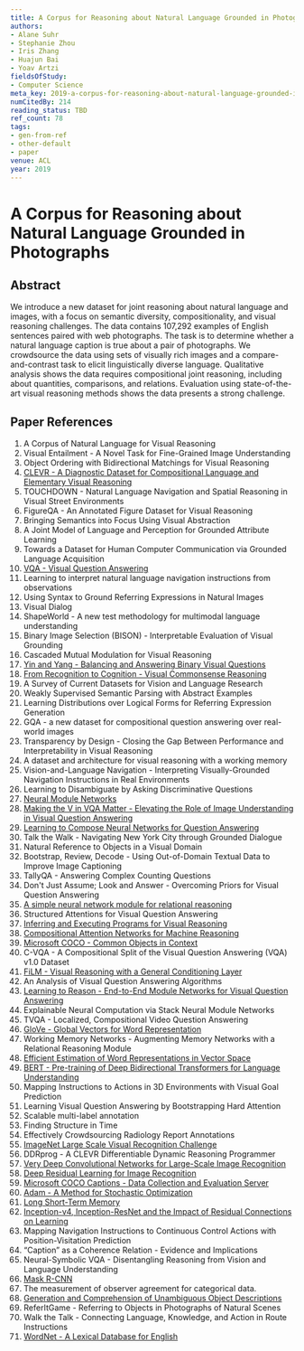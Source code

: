 ```yaml
---
title: A Corpus for Reasoning about Natural Language Grounded in Photographs
authors:
- Alane Suhr
- Stephanie Zhou
- Iris Zhang
- Huajun Bai
- Yoav Artzi
fieldsOfStudy:
- Computer Science
meta_key: 2019-a-corpus-for-reasoning-about-natural-language-grounded-in-photographs
numCitedBy: 214
reading_status: TBD
ref_count: 78
tags:
- gen-from-ref
- other-default
- paper
venue: ACL
year: 2019
---
```


# A Corpus for Reasoning about Natural Language Grounded in Photographs

## Abstract

We introduce a new dataset for joint reasoning about natural language and images, with a focus on semantic diversity, compositionality, and visual reasoning challenges. The data contains 107,292 examples of English sentences paired with web photographs. The task is to determine whether a natural language caption is true about a pair of photographs. We crowdsource the data using sets of visually rich images and a compare-and-contrast task to elicit linguistically diverse language. Qualitative analysis shows the data requires compositional joint reasoning, including about quantities, comparisons, and relations. Evaluation using state-of-the-art visual reasoning methods shows the data presents a strong challenge.

## Paper References

1. A Corpus of Natural Language for Visual Reasoning
2. Visual Entailment - A Novel Task for Fine-Grained Image Understanding
3. Object Ordering with Bidirectional Matchings for Visual Reasoning
4. [CLEVR - A Diagnostic Dataset for Compositional Language and Elementary Visual Reasoning](2017-clevr-a-diagnostic-dataset-for-compositional-language-and-elementary-visual-reasoning)
5. TOUCHDOWN - Natural Language Navigation and Spatial Reasoning in Visual Street Environments
6. FigureQA - An Annotated Figure Dataset for Visual Reasoning
7. Bringing Semantics into Focus Using Visual Abstraction
8. A Joint Model of Language and Perception for Grounded Attribute Learning
9. Towards a Dataset for Human Computer Communication via Grounded Language Acquisition
10. [VQA - Visual Question Answering](2015-vqa-visual-question-answering)
11. Learning to interpret natural language navigation instructions from observations
12. Using Syntax to Ground Referring Expressions in Natural Images
13. Visual Dialog
14. ShapeWorld - A new test methodology for multimodal language understanding
15. Binary Image Selection (BISON) - Interpretable Evaluation of Visual Grounding
16. Cascaded Mutual Modulation for Visual Reasoning
17. [Yin and Yang - Balancing and Answering Binary Visual Questions](2016-yin-and-yang-balancing-and-answering-binary-visual-questions)
18. [From Recognition to Cognition - Visual Commonsense Reasoning](2019-from-recognition-to-cognition-visual-commonsense-reasoning)
19. A Survey of Current Datasets for Vision and Language Research
20. Weakly Supervised Semantic Parsing with Abstract Examples
21. Learning Distributions over Logical Forms for Referring Expression Generation
22. GQA - a new dataset for compositional question answering over real-world images
23. Transparency by Design - Closing the Gap Between Performance and Interpretability in Visual Reasoning
24. A dataset and architecture for visual reasoning with a working memory
25. Vision-and-Language Navigation - Interpreting Visually-Grounded Navigation Instructions in Real Environments
26. Learning to Disambiguate by Asking Discriminative Questions
27. [Neural Module Networks](2016-neural-module-networks)
28. [Making the V in VQA Matter - Elevating the Role of Image Understanding in Visual Question Answering](2017-making-the-v-in-vqa-matter-elevating-the-role-of-image-understanding-in-visual-question-answering)
29. [Learning to Compose Neural Networks for Question Answering](2016-learning-to-compose-neural-networks-for-question-answering)
30. Talk the Walk - Navigating New York City through Grounded Dialogue
31. Natural Reference to Objects in a Visual Domain
32. Bootstrap, Review, Decode - Using Out-of-Domain Textual Data to Improve Image Captioning
33. TallyQA - Answering Complex Counting Questions
34. Don't Just Assume; Look and Answer - Overcoming Priors for Visual Question Answering
35. [A simple neural network module for relational reasoning](2017-a-simple-neural-network-module-for-relational-reasoning)
36. Structured Attentions for Visual Question Answering
37. [Inferring and Executing Programs for Visual Reasoning](2017-inferring-and-executing-programs-for-visual-reasoning)
38. [Compositional Attention Networks for Machine Reasoning](2018-compositional-attention-networks-for-machine-reasoning)
39. [Microsoft COCO - Common Objects in Context](2014-microsoft-coco-common-objects-in-context)
40. C-VQA - A Compositional Split of the Visual Question Answering (VQA) v1.0 Dataset
41. [FiLM - Visual Reasoning with a General Conditioning Layer](2018-film-visual-reasoning-with-a-general-conditioning-layer)
42. An Analysis of Visual Question Answering Algorithms
43. [Learning to Reason - End-to-End Module Networks for Visual Question Answering](2017-learning-to-reason-end-to-end-module-networks-for-visual-question-answering)
44. Explainable Neural Computation via Stack Neural Module Networks
45. TVQA - Localized, Compositional Video Question Answering
46. [GloVe - Global Vectors for Word Representation](2014-glove-global-vectors-for-word-representation)
47. Working Memory Networks - Augmenting Memory Networks with a Relational Reasoning Module
48. [Efficient Estimation of Word Representations in Vector Space](2013-efficient-estimation-of-word-representations-in-vector-space)
49. [BERT - Pre-training of Deep Bidirectional Transformers for Language Understanding](2019-bert.md)
50. Mapping Instructions to Actions in 3D Environments with Visual Goal Prediction
51. Learning Visual Question Answering by Bootstrapping Hard Attention
52. Scalable multi-label annotation
53. Finding Structure in Time
54. Effectively Crowdsourcing Radiology Report Annotations
55. [ImageNet Large Scale Visual Recognition Challenge](2015-imagenet-large-scale-visual-recognition-challenge)
56. DDRprog - A CLEVR Differentiable Dynamic Reasoning Programmer
57. [Very Deep Convolutional Networks for Large-Scale Image Recognition](2014-vggnet.md)
58. [Deep Residual Learning for Image Recognition](2015-resnet.md)
59. [Microsoft COCO Captions - Data Collection and Evaluation Server](2015-microsoft-coco-captions-data-collection-and-evaluation-server)
60. [Adam - A Method for Stochastic Optimization](2015-adam-a-method-for-stochastic-optimization)
61. [Long Short-Term Memory](1997-long-short-term-memory)
62. [Inception-v4, Inception-ResNet and the Impact of Residual Connections on Learning](2017-inception-v4-inception-resnet-and-the-impact-of-residual-connections-on-learning)
63. Mapping Navigation Instructions to Continuous Control Actions with Position-Visitation Prediction
64. “Caption” as a Coherence Relation - Evidence and Implications
65. Neural-Symbolic VQA - Disentangling Reasoning from Vision and Language Understanding
66. [Mask R-CNN](2020-mask-r-cnn)
67. The measurement of observer agreement for categorical data.
68. [Generation and Comprehension of Unambiguous Object Descriptions](2016-generation-and-comprehension-of-unambiguous-object-descriptions)
69. ReferItGame - Referring to Objects in Photographs of Natural Scenes
70. Walk the Talk - Connecting Language, Knowledge, and Action in Route Instructions
71. [WordNet - A Lexical Database for English](1992-wordnet-a-lexical-database-for-english)
